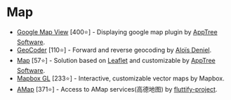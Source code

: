 # Map

- [Google Map View](https://github.com/apptreesoftware/flutter_google_map_view) [400⭐] - Displaying google map plugin by [AppTree Software](https://www.linkedin.com/company/apptree-software/).
- [GeoCoder](https://github.com/aloisdeniel/flutter_geocoder) [110⭐] - Forward and reverse geocoding by [Aloïs Deniel](https://aloisdeniel.github.com).
- [Map](https://github.com/apptreesoftware/flutter_map) [57⭐] - Solution based on [Leaflet](http://leafletjs.com/) and customizable by [AppTree Software](https://github.com/apptreesoftware).
- [Mapbox GL](https://github.com/mapbox/flutter-mapbox-gl) [233⭐] - Interactive, customizable vector maps by Mapbox.
- [AMap](https://github.com/fluttify-project/amap_map_fluttify) [371⭐] - Access to AMap services(高德地图) by [fluttify-project](https://github.com/fluttify-project).
